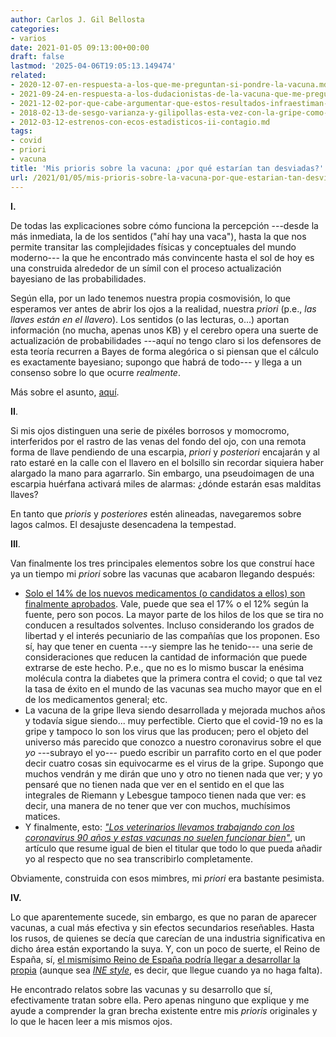 ```yaml
---
author: Carlos J. Gil Bellosta
categories:
- varios
date: 2021-01-05 09:13:00+00:00
draft: false
lastmod: '2025-04-06T19:05:13.149474'
related:
- 2020-12-07-en-respuesta-a-los-que-me-preguntan-si-pondre-la-vacuna.md
- 2021-09-24-en-respuesta-a-los-dudacionistas-de-la-vacuna-que-me-preguntaron-preguntan-o-preguntaran.md
- 2021-12-02-por-que-cabe-argumentar-que-estos-resultados-infraestiman-la-efectividad-de-las-vacunas-contra-el-covid.md
- 2018-02-13-de-sesgo-varianza-y-gilipollas-esta-vez-con-la-gripe-como-excusa.md
- 2012-03-12-estrenos-con-ecos-estadisticos-ii-contagio.md
tags:
- covid
- priori
- vacuna
title: 'Mis prioris sobre la vacuna: ¿por qué estarían tan desviadas?'
url: /2021/01/05/mis-prioris-sobre-la-vacuna-por-que-estarian-tan-desviadas/
---
```


**I.**

De todas las explicaciones sobre cómo funciona la percepción ---desde la más inmediata, la de los sentidos ("ahí hay una vaca"), hasta la que nos permite transitar las complejidades físicas y conceptuales del mundo moderno--- la que he encontrado más convincente hasta el sol de hoy es una construida alrededor de un símil con el proceso actualización bayesiano de las probabilidades.

Según ella, por un lado tenemos nuestra propia cosmovisión, lo que esperamos ver antes de abrir los ojos a la realidad, nuestra _priori_ (p.e., _las llaves están en el llavero_). Los sentidos (o las lecturas, o...) aportan información (no mucha, apenas unos KB) y el cerebro opera una suerte de actualización de probabilidades ---aquí no tengo claro si los defensores de esta teoría recurren a Bayes de forma alegórica o si piensan que el cálculo es exactamente bayesiano; supongo que habrá de todo--- y llega a un consenso sobre lo que ocurre _realmente_.

Más sobre el asunto, [aquí](https://slatestarcodex.com/2016/09/12/its-bayes-all-the-way-up/).

**II**.

Si mis ojos distinguen una serie de pixéles borrosos y momocromo, interferidos por el rastro de las venas del fondo del ojo, con una remota forma de llave pendiendo de una escarpia, _priori_ y _posteriori_ encajarán y al rato estaré en la calle con el llavero en el bolsillo sin recordar siquiera haber alargado la mano para agarrarlo. Sin embargo, una pseudoimagen de una escarpia huérfana activará miles de alarmas: ¿dónde estarán esas malditas llaves?

En tanto que _prioris_ y _posteriores_ estén alineadas, navegaremos sobre lagos calmos. El desajuste desencadena la tempestad.

**III**.

Van finalmente los tres principales elementos sobre los que construí hace ya un tiempo mi _priori_ sobre las vacunas que acabaron llegando después:

* [Solo el 14% de los nuevos medicamentos (o candidatos a ellos) son finalmente aprobados](https://www.centerwatch.com/articles/12702-new-mit-study-puts-clinical-research-success-rate-at-14-percent). Vale, puede que sea el 17% o el 12% según la fuente, pero son pocos. La mayor parte de los hilos de los que se tira no conducen a resultados solventes. Incluso considerando los grados de libertad y el interés pecuniario de las compañías que los proponen. Eso sí, hay que tener en cuenta ---y siempre las he tenido--- una serie de consideraciones que reducen la cantidad de información que puede extrarse de este hecho. P.e., que no es lo mismo buscar la enésima molécula contra la diabetes que la primera contra el covid; o que tal vez la tasa de éxito en el mundo de las vacunas sea mucho mayor que en el de los medicamentos general; etc.
* La vacuna de la gripe lleva siendo desarrollada y mejorada muchos años y todavía sigue siendo... muy perfectible. Cierto que el covid-19 no es la gripe y tampoco lo son los virus que las producen; pero el objeto del universo más parecido que conozco a nuestro coronavirus sobre el que  _yo_ ---subrayo el yo--- puedo escribir un parrafito corto en el que poder decir cuatro cosas sin equivocarme  es el virus de la gripe. Supongo que muchos vendrán y me dirán que uno y otro no tienen nada que ver; y yo pensaré que no tienen nada que ver en el sentido en el que las integrales de Riemann y Lebesgue tampoco tienen nada que ver: es decir, una manera de no tener que ver con muchos, muchísimos matices.
* Y finalmente, esto: _["Los veterinarios llevamos trabajando con los coronavirus 90 años y estas vacunas no suelen funcionar bien"](https://www.noticiasdegipuzkoa.eus/actualidad/sociedad/2020/08/30/veterinarios-llevamos-trabajando-coronavirus-90/1051105.html)_, un artículo que resume igual de bien el titular que todo lo que pueda añadir yo al respecto que no sea transcribirlo completamente.





Obviamente, construida con esos mimbres, mi _priori_ era bastante pesimista.







**IV.**







Lo que aparentemente sucede, sin embargo, es que no paran de aparecer vacunas, a cual más efectiva y sin efectos secundarios reseñables. Hasta los rusos, de quienes se decía que carecían de una industria significativa en dicho área están exportando la suya. Y, con un poco de suerte, el Reino de España, sí, [el mismísimo Reino de España podría llegar a desarrollar la propia](https://www.elindependiente.com/vida-sana/salud/2020/10/22/el-csic-prepara-la-vacuna-mas-compleja-del-mundo-que-aspira-a-ser-100-eficaz/) (aunque sea _[INE style](https://datanalytics.com/2020/04/09/deberian-publicarse-datos-en-beta/)_, es decir, que llegue cuando ya no haga falta).







He encontrado relatos sobre las vacunas y su desarrollo que sí, efectivamente tratan sobre ella. Pero apenas ninguno que explique y me ayude a comprender la gran brecha existente entre mis _prioris_ originales y lo que le hacen leer a mis mismos ojos.